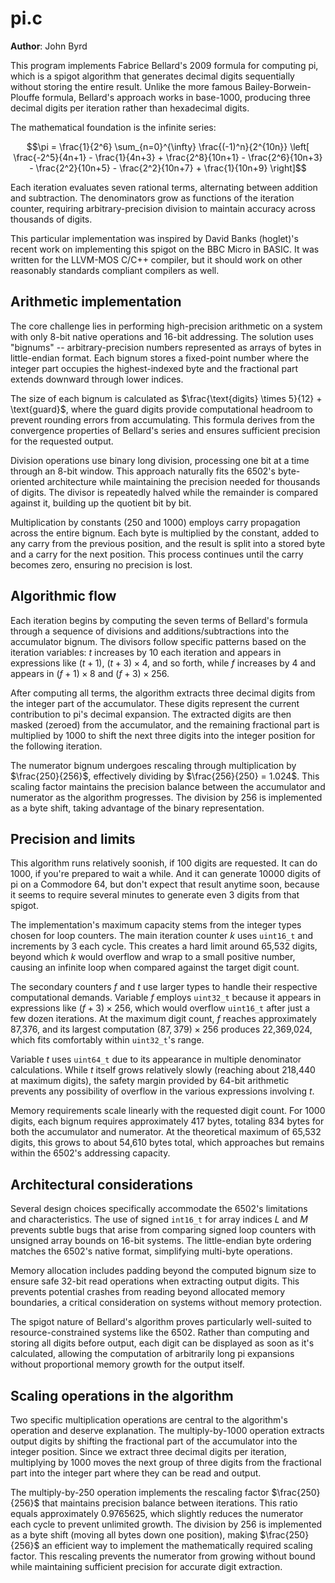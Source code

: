 # pi.c

**Author**: John Byrd <johnwbyrd at gmail dot com>

This program implements Fabrice Bellard's 2009 formula for computing pi, which is a spigot algorithm that generates decimal digits sequentially without storing the entire result. Unlike the more famous Bailey-Borwein-Plouffe formula, Bellard's approach works in base-1000, producing three decimal digits per iteration rather than hexadecimal digits.

The mathematical foundation is the infinite series:

$$\pi = \frac{1}{2^6} \sum_{n=0}^{\infty} \frac{(-1)^n}{2^{10n}} \left[ \frac{-2^5}{4n+1} - \frac{1}{4n+3} + \frac{2^8}{10n+1} - \frac{2^6}{10n+3} - \frac{2^2}{10n+5} - \frac{2^2}{10n+7} + \frac{1}{10n+9} \right]$$

Each iteration evaluates seven rational terms, alternating between addition and subtraction. The denominators grow as functions of the iteration counter, requiring arbitrary-precision division to maintain accuracy across thousands of digits.

This particular implementation was inspired by David Banks (hoglet)'s recent work on implementing this spigot on the BBC Micro in BASIC. It was written for the LLVM-MOS C/C++ compiler, but it should work on other reasonably standards compliant compilers as well.

## Arithmetic implementation

The core challenge lies in performing high-precision arithmetic on a system with only 8-bit native operations and 16-bit addressing. The solution uses "bignums" -- arbitrary-precision numbers represented as arrays of bytes in little-endian format. Each bignum stores a fixed-point number where the integer part occupies the highest-indexed byte and the fractional part extends downward through lower indices.

The size of each bignum is calculated as $\frac{\text{digits} \times 5}{12} + \text{guard}$, where the guard digits provide computational headroom to prevent rounding errors from accumulating. This formula derives from the convergence properties of Bellard's series and ensures sufficient precision for the requested output.

Division operations use binary long division, processing one bit at a time through an 8-bit window. This approach naturally fits the 6502's byte-oriented architecture while maintaining the precision needed for thousands of digits. The divisor is repeatedly halved while the remainder is compared against it, building up the quotient bit by bit.

Multiplication by constants (250 and 1000) employs carry propagation across the entire bignum. Each byte is multiplied by the constant, added to any carry from the previous position, and the result is split into a stored byte and a carry for the next position. This process continues until the carry becomes zero, ensuring no precision is lost.

## Algorithmic flow

Each iteration begins by computing the seven terms of Bellard's formula through a sequence of divisions and additions/subtractions into the accumulator bignum. The divisors follow specific patterns based on the iteration variables: $t$ increases by 10 each iteration and appears in expressions like $(t+1)$, $(t+3) \times 4$, and so forth, while $f$ increases by 4 and appears in $(f+1) \times 8$ and $(f+3) \times 256$.

After computing all terms, the algorithm extracts three decimal digits from the integer part of the accumulator. These digits represent the current contribution to pi's decimal expansion. The extracted digits are then masked (zeroed) from the accumulator, and the remaining fractional part is multiplied by 1000 to shift the next three digits into the integer position for the following iteration.

The numerator bignum undergoes rescaling through multiplication by $\frac{250}{256}$, effectively dividing by $\frac{256}{250} = 1.024$. This scaling factor maintains the precision balance between the accumulator and numerator as the algorithm progresses. The division by 256 is implemented as a byte shift, taking advantage of the binary representation.

## Precision and limits

This algorithm runs relatively soonish, if 100 digits are requested. It can do 1000, if you're prepared to wait a while. And it can generate 10000 digits of pi on a Commodore 64, but don't expect that result anytime soon, because it seems to require several minutes to generate even 3 digits from that spigot.

The implementation's maximum capacity stems from the integer types chosen for loop counters. The main iteration counter $k$ uses `uint16_t` and increments by 3 each cycle. This creates a hard limit around 65,532 digits, beyond which $k$ would overflow and wrap to a small positive number, causing an infinite loop when compared against the target digit count.

The secondary counters $f$ and $t$ use larger types to handle their respective computational demands. Variable $f$ employs `uint32_t` because it appears in expressions like $(f+3) \times 256$, which would overflow `uint16_t` after just a few dozen iterations. At the maximum digit count, $f$ reaches approximately 87,376, and its largest computation $(87,379) \times 256$ produces 22,369,024, which fits comfortably within `uint32_t`'s range.

Variable $t$ uses `uint64_t` due to its appearance in multiple denominator calculations. While $t$ itself grows relatively slowly (reaching about 218,440 at maximum digits), the safety margin provided by 64-bit arithmetic prevents any possibility of overflow in the various expressions involving $t$.

Memory requirements scale linearly with the requested digit count. For 1000 digits, each bignum requires approximately 417 bytes, totaling 834 bytes for both the accumulator and numerator. At the theoretical maximum of 65,532 digits, this grows to about 54,610 bytes total, which approaches but remains within the 6502's addressing capacity.

## Architectural considerations

Several design choices specifically accommodate the 6502's limitations and characteristics. The use of signed `int16_t` for array indices $L$ and $M$ prevents subtle bugs that arise from comparing signed loop counters with unsigned array bounds on 16-bit systems. The little-endian byte ordering matches the 6502's native format, simplifying multi-byte operations.

Memory allocation includes padding beyond the computed bignum size to ensure safe 32-bit read operations when extracting output digits. This prevents potential crashes from reading beyond allocated memory boundaries, a critical consideration on systems without memory protection.

The spigot nature of Bellard's algorithm proves particularly well-suited to resource-constrained systems like the 6502. Rather than computing and storing all digits before output, each digit can be displayed as soon as it's calculated, allowing the computation of arbitrarily long pi expansions without proportional memory growth for the output itself.

## Scaling operations in the algorithm

Two specific multiplication operations are central to the algorithm's operation and deserve explanation. The multiply-by-1000 operation extracts output digits by shifting the fractional part of the accumulator into the integer position. Since we extract three decimal digits per iteration, multiplying by 1000 moves the next group of three digits from the fractional part into the integer part where they can be read and output.

The multiply-by-250 operation implements the rescaling factor $\frac{250}{256}$ that maintains precision balance between iterations. This ratio equals approximately 0.9765625, which slightly reduces the numerator each cycle to prevent unlimited growth. The division by 256 is implemented as a byte shift (moving all bytes down one position), making $\frac{250}{256}$ an efficient way to implement the mathematically required scaling factor. This rescaling prevents the numerator from growing without bound while maintaining sufficient precision for accurate digit extraction.
